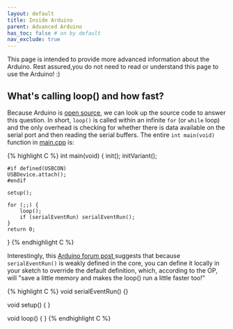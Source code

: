 ```yaml
---
layout: default
title: Inside Arduino
parent: Advanced Arduino
has_toc: false # on by default
nav_exclude: true
---
```


This page is intended to provide more advanced information about the Arduino. Rest assured,you do not need to read or understand this page to use the Arduino! :)

## What's calling loop() and how fast?

Because Arduino is [open source](https://github.com/arduino), we can look up the source code to answer this question. In short, `loop()` is called within an infinite `for` (or `while` loop) and the only overhead is checking for whether there is data available on the serial port and then reading the serial buffers. The entire `int main(void)` function in [main.cpp](https://github.com/arduino/ArduinoCore-avr/blob/2f67c916f6ab6193c404eebe22efe901e0f9542d/cores/arduino/main.cpp) is:

{% highlight C %}
int main(void)
{
    init();
    initVariant();

    #if defined(USBCON)
    USBDevice.attach();
    #endif

    setup();

    for (;;) {
        loop();
        if (serialEventRun) serialEventRun();
    }
    return 0;
}
{% endhighlight C %}

Interestingly, this [Arduino forum post ](https://forum.arduino.cc/index.php?topic=615714.0)suggests that because `serialEventRun()` is weakly defined in the core, you can define it locally in your sketch to override the default definition, which, according to the OP, will "save a little memory and makes the loop() run a little faster too!"

{% highlight C %}
void serialEventRun() {}

void setup() {
}

void loop() {
}
{% endhighlight C %}